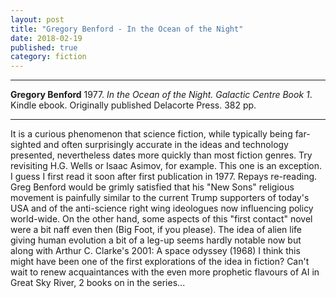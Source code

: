 ```yaml
---
layout: post
title: "Gregory Benford - In the Ocean of the Night"
date: 2018-02-19
published: true
category: fiction
---
```



***
<b>Gregory Benford</b> 1977. _In the Ocean of the Night. Galactic Centre Book 1_. Kindle ebook.  Originally published Delacorte Press. 382 pp.

***

It is a curious phenomenon that science fiction, while typically being far-sighted and often surprisingly accurate in the ideas and technology presented, nevertheless dates more quickly than most fiction genres.  Try revisiting H.G. Wells or Isaac Asimov, for example.  This one is an exception.  I guess I first read it soon after first publication in 1977.  Repays re-reading.  Greg Benford would be grimly satisfied that his "New Sons" religious movement is painfully similar to the current Trump supporters of today's USA and of the anti-science right wing ideologues now influencing policy world-wide.  On the other hand, some aspects of this "first contact" novel were a bit naff even then (Big Foot, if you please).  The idea of alien life giving human evolution a bit of a leg-up seems hardly notable now but along with Arthur C. Clarke's 2001: A space odyssey (1968) I think this might have been one of the first explorations of the idea in fiction?   Can't wait to renew acquaintances with the even more prophetic flavours of AI in Great Sky River, 2 books on in the series...

<img align="right" src="https://images-na.ssl-images-amazon.com/images/I/61WumQf-TYL.jpg" alt=""> 
